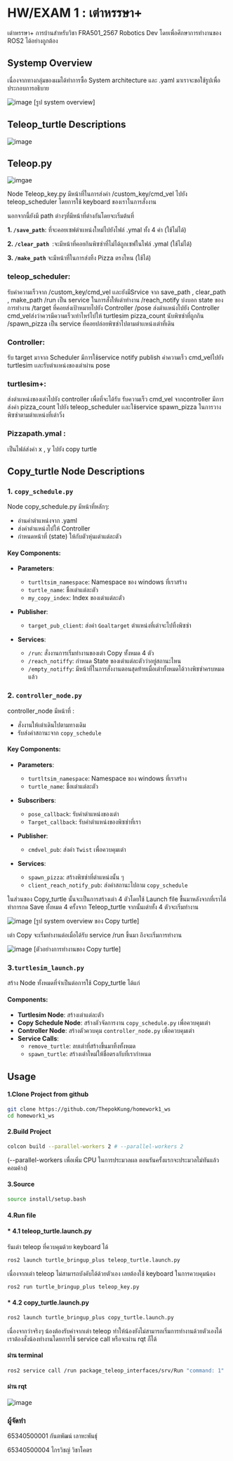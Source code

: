 
# HW/EXAM 1 : เต่าหรรษา+
เต่าหรรษา+ การบ้านสำหรับวิชา FRA501_2567 Robotics Dev โดยเพื่อศึกษาการทำงานของ ROS2 ได้อย่างถูกต้อง

## Systemp Overview
เนื่องจากทางกลุ่มของผมได้ทำการซื้อ System architecture และ .yaml มาเราจะขอใช้รูปเพื่อประกอบการอธิบาย

![image](https://cdn.discordapp.com/attachments/1284584015382183968/1284584239727251608/System_Overview.png?ex=66e729cd&is=66e5d84d&hm=0e8c5eee9b68681ee3c724c8908762dcf6b561f6e51bbc299fff54daf842aa36&)
[รูป system overview]
## Teleop_turtle Descriptions

![image](https://cdn.discordapp.com/attachments/1284584015382183968/1284684417981223016/Screencastfrom09-15-2024081320AM-ezgif.com-video-to-gif-converter.gif?ex=66e78719&is=66e63599&hm=7c37e3fef18470cc18f62482fa55cd4f94d912890e4776c29cbf2cd6ab7628b6&)

## Teleop.py
![imgae](https://cdn.discordapp.com/attachments/1284584015382183968/1284685291830902896/Screenshot_from_2024-09-15_08-20-26.png?ex=66e787e9&is=66e63669&hm=f79ba08cfb6f211328f0b48a31378afdd679d5c5a9a82e6fc9df79140d57b9e4&
)

Node Teleop_key.py 
มีหน้าที่ในการส่งค่า /custom_key/cmd_vel ไปยัง teleop_scheduler โดยการใช้ keyboard ของเราในการสั่งงาน

นอกจากนี้ยังมี path ต่างๆที่มีหน้าที่ต่างกันโดยจะเริ่มต้นที่

**1. `/save_path`**:
 ที่จะคอยเซฟตำเเหน่งใหม่ไปยังไฟล์ .ymal ทั้ง 4 ค่า (ใช้ไม่ได้)

**2. `/clear_path `**:จะมีหน้าที่คอยกินพิซซ่าที่ไม่ได้ถูกเซฟในไฟล์ .ymal  (ใช้ไม่ได้)

**3. `/make_path`** จะมีหน้าที่ในการส่งทิ้ง Pizza ตรงไหน (ใช้ได้)

### teleop_scheduler:

รับค่าความเร็วจาก /custom_key/cmd_vel
เเละยังมีSrvice จาก save_path , clear_path , make_path
/run เป็น service ในการสั่งให้เต่าทำงาน
/reach_notify บ่งบอก state ของการทำงาน
/target ที่คอยส่งเป้าหมายไปยัง Controller
/pose ส่งตำเเหน่งไปยัง Controller
cmd_velส่งว่าควรมีความเร็วเท่าไหร่ไปให้ turtlesim
pizza_count นับพิซซ่าที่ถูกกิน
/spawn_pizza เป็น service ที่คอยปล่อยพิซซ่าไปตามตำเเหน่งเต่าที่เดิน

### Controller:
รับ target มาจาก Scheduler
มีการใช้service notify 
publish ค่าความเร็ว cmd_velไปยัง turtlesim
เเละรับตำเเหน่งของเต่าผ่าน pose

### turtlesim+:
ส่งตำเเหน่งของเต่าไปยัง controller เพื่อที่จะได้รับ
รับความเร็ว cmd_vel จากcontroller 
มีการส่งค่า pizza_count ไปยัง teleop_scheduler
เเละใช้service spawn_pizza ในการวางพิซซ่าตามตำเเหน่งที่เต่าวิ่ง

### Pizzapath.ymal :
เป็นไฟล์ส่งค่า x , y ไปยัง copy turtle

## Copy_turtle Node Descriptions
### 1. `copy_schedule.py`
Node copy_schedule.py มีหน้าที่หลักๆ:
- อ่านค่าตำแหน่งจาก .yaml
- ส่งค่าตำแหน่งไปให้ Controller 
- กำหนดหน้าที่ (state) ให้กับตัวหุ่นเต่าแต่ละตัว

#### Key Components:
- **Parameters**:
  - `turtltsim_namespace`: Namespace ของ windows ที่เราสร้าง
  - `turtle_name`: ชื่อเต่าแต่ละตัว
  - `my_copy_index`: Index ของเต่าแต่ละตัว

- **Publisher**:
  - `target_pub_client`: ส่งค่า `Goaltarget` ตำแหน่งที่เต่าจะไปทิ้งพิซซ่า

- **Services**:
  - `/run`: สั่งงานการเริ่มทำงานของเต่า Copy ทั้งหมด 4 ตัว
  - `/reach_notiffy`: กำหนด State ของเต่าแต่ละตัวว่าอยู่สถานะไหน
  - `/empty_notiffy`: มีหน้าที่ในการสั่งงานตอนสุดท้ายเมื่อเต่าทั้งหมดได้วางพิซซ่าครบหมดแล้ว

### 2. `controller_node.py`

controller_node มีหน้าที่ :
- สั่งงานให้เต่าเดินไปตามทางเดิม
- รับส่งค่าสถานะจาก `copy_schedule`

#### Key Components:
- **Parameters**:
  - `turtltsim_namespace`: Namespace ของ windows ที่เราสร้าง
  - `turtle_name`: ชื่อเต่าแต่ละตัว

- **Subscribers**:
  - `pose_callback`: รับค่าตำแหน่งของเต่า
  - `Target_callback`: รับค่าตำแหน่งของพิซซ่าที่เรา

- **Publisher**:
  - `cmdvel_pub`: ส่งค่า `Twist` เพื่อควบคุมเต่า

- **Services**:
  - `spawn_pizza`: สร้างพิซซ่าที่ตำแหน่งนั้น ๆ
  - `client_reach_notify_pub`: ส่งค่าสถานะไปถาม `copy_schedule` 

ในส่วนของ Copy_turtle นั้นจะเป็นการสร้างเต่า 4 ตัวโดยใช้ Launch file ขื้นมาหลังจากที่เราได้ทำการกด Save ทั้งหมด 4 ครั้งจาก Teleop_turtle จากนั้นเต่าทั้ง 4 ตัวจะเริ่มทำงาน 

![image](https://cdn.discordapp.com/attachments/1284584015382183968/1284584945590734969/image.png?ex=66e72a75&is=66e5d8f5&hm=ec96833c5a108e556e7153d3a3b26e761f8a27904e133e6cbc0312de0a6171ad&)
[รูป system overview ของ Copy turtle]


เต่า Copy จะเริ่มทำงานต่อเมื่อได้รับ service /run ขึ้นมา ถึงจะเริ่มการทำงาน

![image](https://cdn.discordapp.com/attachments/1284584015382183968/1284587702469132289/Screencastfrom09-15-2024014950AM-ezgif.com-video-to-gif-converter.gif?ex=66e72d06&is=66e5db86&hm=df12b723d84f9a43c76000b37ea0e4e082adf84749f0f6db4579997c4a6b7f4a&)
[ตัวอย่างการทำงานของ Copy turtle]

### 3.`turtlesim_launch.py`

สร้าง Node ทั้งหมดที่จำเป็นต่อการใช้ Copy_turtle ได้แก่

#### Components:
- **Turtlesim Node**: สร้างเต่าแต่ละตัว
- **Copy Schedule Node**: สร้างตัวจัดการงาน `copy_schedule.py` เพื่อควบคุมเต่า
- **Controller Node**: สร้างตัวควบคุม `controller_node.py` เพื่อควบคุมเต่า
- **Service Calls**:
  - `remove_turtle`: ลบเต่าที่สร้างขึ้นมาทิ้งทั้งหมด
  - `spawn_turtle`: สร้างเต่าใหม่ให้ชื่อตรงกับที่เรากำหนด

## Usage

#### 1.Clone Project from github
```bash
git clone https://github.com/ThepokKung/homework1_ws
cd homework1_ws
```


#### 2.Build Project
```bash
colcon build --parallel-workers 2 # --parallel-workers 2 
```
(--parallel-workers เพื่อเพิ่ม CPU ในการประมวลผล ตอนรันครั้งแรกจะประมวลไม่ทันแล้วคอมค้าง)

#### 3.Source
```bash
source install/setup.bash 
```
#### 4.Run file
#### * 4.1 teleop_turtle.launch.py
รันเต่า teleop ที่ควบคุมด้วย keyboard ได้
```bash
ros2 launch turtle_bringup_plus teleop_turtle.launch.py
```
เนื่องจากเต่า teleop ไม่สามารถบังคับได้ด้วยตัวเอง เลยต้องใช้ keyboard ในการควบคุมน้อง
```bash 
ros2 run turtle_bringup_plus teleop_key.py 
```
#### * 4.2 copy_turtle.launch.py
```bash
ros2 launch turtle_bringup_plus copy_turtle.launch.py
```
เนื่องจากว่าจริงๆ น้องต้องรับค่าจากเต่า teleop ทำให้น้องยังไม่สามารถเริ่มการทำงานด้วยตัวเองได้ เราต้องสั่งน้องทำงานโดยการใช้ service call หรือจะผ่าน rqt ก็ได้
#### ผ่าน terminal
```bash
ros2 service call /run package_teleop_interfaces/srv/Run "command: 1" 
```
#### ผ่าน rqt 
![image](https://cdn.discordapp.com/attachments/1284584015382183968/1284688309901332561/Screenshot_from_2024-09-15_08-32-16.png?ex=66e78ab9&is=66e63939&hm=9a78a25ef5912684d84318a603802b478752e071a82a62ecd17c058b7470108a&)

### ผู้จัดทำ
65340500001 กันตพัฒน์ เลาหะพันธ์ุ

65340500004 ไกรวิชญ์ วิชาโคตร
